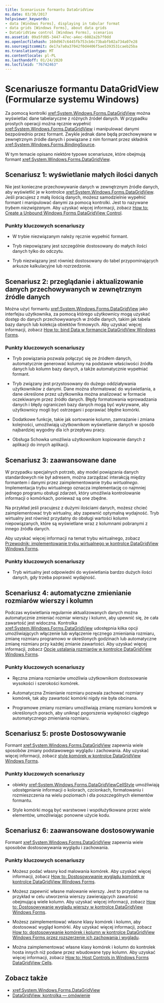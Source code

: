 ```yaml
---
title: Scenariusze formantu DataGridView
ms.date: 03/30/2017
helpviewer_keywords:
- data [Windows Forms], displaying in tabular format
- data grids [Windows Forms], about data grids
- DataGridView control [Windows Forms], scenarios
ms.assetid: 09a5fd05-3447-47ec-a4ec-6082a2b7f0dd
ms.openlocfilehash: 160d967c6445fb753cb6c73babfb02a734a07e28
ms.sourcegitcommit: de17a7a0a37042f0d4406f5ae5393531caeb25ba
ms.translationtype: MT
ms.contentlocale: pl-PL
ms.lasthandoff: 01/24/2020
ms.locfileid: "76742463"
---
```

# <a name="datagridview-control-scenarios-windows-forms"></a>Scenariusze formantu DataGridView (Formularze systemu Windows)
Za pomocą kontrolki <xref:System.Windows.Forms.DataGridView> można wyświetlać dane tabelaryczne z różnych źródeł danych. W przypadku prostych operacji można ręcznie wypełnić <xref:System.Windows.Forms.DataGridView> i manipulować danymi bezpośrednio przez formant. Zwykle jednak dane będą przechowywane w zewnętrznym źródle danych i powiązane z nim formant przez składnik <xref:System.Windows.Forms.BindingSource>.  
  
 W tym temacie opisano niektóre typowe scenariusze, które obejmują formant <xref:System.Windows.Forms.DataGridView>.  
  
## <a name="scenario-1-displaying-small-amounts-of-data"></a>Scenariusz 1: wyświetlanie małych ilości danych  
 Nie jest konieczne przechowywanie danych w zewnętrznym źródle danych, aby wyświetlić je w kontrolce <xref:System.Windows.Forms.DataGridView>. Jeśli pracujesz z małą ilością danych, możesz samodzielnie wypełnić formant i manipulować danymi za pomocą kontrolki. Jest to nazywane *trybem niezwiązanym*. Aby uzyskać więcej informacji, zobacz [How to: Create a Unbound Windows Forms DataGridView Control](how-to-create-an-unbound-windows-forms-datagridview-control.md).  
  
### <a name="scenario-key-points"></a>Punkty kluczowych scenariuszy  
  
- W trybie niezwiązanym należy ręcznie wypełnić formant.  
  
- Tryb niepowiązany jest szczególnie dostosowany do małych ilości danych tylko do odczytu.  
  
- Tryb niezwiązany jest również dostosowany do tabel przypominających arkusze kalkulacyjne lub rozrzedzonie.  
  
## <a name="scenario-2-viewing-and-updating-data-stored-in-an-external-data-source"></a>Scenariusz 2: przeglądanie i aktualizowanie danych przechowywanych w zewnętrznym źródle danych  
 Można użyć formantu <xref:System.Windows.Forms.DataGridView> jako interfejsu użytkownika, za pomocą którego użytkownicy mogą uzyskać dostęp do danych przechowywanych w źródle danych, takim jak tabela bazy danych lub kolekcja obiektów firmowych. Aby uzyskać więcej informacji, zobacz [How to: bind Data w formancie DataGridView Windows Forms](how-to-bind-data-to-the-windows-forms-datagridview-control.md).  
  
### <a name="scenario-key-points"></a>Punkty kluczowych scenariuszy  
  
- Tryb powiązania pozwala połączyć się ze źródłem danych, automatycznie generować kolumny na podstawie właściwości źródła danych lub kolumn bazy danych, a także automatycznie wypełniać formant.  
  
- Tryb związany jest przystosowany do dużego oddziaływania użytkowników z danymi. Dane można sformatować do wyświetlania, a dane określone przez użytkownika można analizować w formacie oczekiwanym przez źródło danych. Błędy formatowania wprowadzania danych i błędy ograniczeń bazy danych mogą być wykrywane, aby użytkownicy mogli być ostrzegani i poprawiać błędne komórki.  
  
- Dodatkowe funkcje, takie jak sortowanie kolumn, zamrażanie i zmiana kolejności, umożliwiają użytkownikom wyświetlanie danych w sposób najbardziej wygodny dla ich przepływu pracy.  
  
- Obsługa Schowka umożliwia użytkownikom kopiowanie danych z aplikacji do innych aplikacji.  
  
## <a name="scenario-3-advanced-data"></a>Scenariusz 3: zaawansowane dane  
 W przypadku specjalnych potrzeb, aby model powiązania danych standardowych nie był adresem, można zarządzać interakcją między formantem i danymi przez zaimplementowanie *trybu wirtualnego*. Implementacja trybu wirtualnego oznacza implementację co najmniej jednego programu obsługi zdarzeń, który umożliwia kontrolowanie informacji o komórkach, ponieważ są one zbędne.  
  
 Na przykład jeśli pracujesz z dużymi ilościami danych, możesz chcieć zaimplementować tryb wirtualny, aby zapewnić optymalną wydajność. Tryb wirtualny jest również przydatny do obsługi wartości kolumn niepowiązanych, które są wyświetlane wraz z kolumnami pobranymi z innego źródła danych.  
  
 Aby uzyskać więcej informacji na temat trybu wirtualnego, zobacz [Przewodnik: implementowanie trybu wirtualnego w kontrolce DataGridView Windows Forms](implementing-virtual-mode-wf-datagridview-control.md).  
  
### <a name="scenario-key-points"></a>Punkty kluczowych scenariuszy  
  
- Tryb wirtualny jest odpowiedni do wyświetlania bardzo dużych ilości danych, gdy trzeba poprawić wydajność.  
  
## <a name="scenario-4-automatically-resizing-rows-and-columns"></a>Scenariusz 4: automatyczne zmienianie rozmiarów wierszy i kolumn  
 Podczas wyświetlania regularnie aktualizowanych danych można automatycznie zmieniać rozmiar wierszy i kolumn, aby upewnić się, że cała zawartość jest widoczna. Kontrolka <xref:System.Windows.Forms.DataGridView> udostępnia kilka opcji umożliwiających włączenie lub wyłączenie ręcznego zmieniania rozmiaru, zmianę rozmiaru programowo w określonych godzinach lub automatyczne zmianę rozmiaru przy każdej zmianie zawartości. Aby uzyskać więcej informacji, zobacz [Opcje ustalania rozmiarów w kontrolce DataGridView Windows Forms](sizing-options-in-the-windows-forms-datagridview-control.md).  
  
### <a name="scenario-key-points"></a>Punkty kluczowych scenariuszy  
  
- Ręczna zmiana rozmiarów umożliwia użytkownikom dostosowanie wysokości i szerokości komórek.  
  
- Automatyczna Zmienianie rozmiaru pozwala zachować rozmiary komórek, tak aby zawartość komórki nigdy nie była obcinana.  
  
- Programowe zmiany rozmiaru umożliwiają zmianę rozmiaru komórek w określonych porach, aby uniknąć pogorszenia wydajności ciągłego automatycznego zmieniania rozmiaru.  
  
## <a name="scenario-5-simple-customization"></a>Scenariusz 5: proste Dostosowywanie  
 Formant <xref:System.Windows.Forms.DataGridView> zapewnia wiele sposobów zmiany podstawowego wyglądu i zachowania. Aby uzyskać więcej informacji, zobacz [style komórek w kontrolce DataGridView Windows Forms](cell-styles-in-the-windows-forms-datagridview-control.md).  
  
### <a name="scenario-key-points"></a>Punkty kluczowych scenariuszy  
  
- obiekty <xref:System.Windows.Forms.DataGridViewCellStyle> umożliwiają udostępnianie informacji o kolorach, czcionkach, formatowaniu i rozmieszczenia na wielu poziomach i dla poszczególnych elementów formantu.  
  
- Style komórki mogą być warstwowe i współużytkowane przez wiele elementów, umożliwiając ponowne użycie kodu.  
  
## <a name="scenario-6-advanced-customization"></a>Scenariusz 6: zaawansowane dostosowywanie  
 Formant <xref:System.Windows.Forms.DataGridView> zapewnia wiele sposobów dostosowywania wyglądu i zachowania.  
  
### <a name="scenario-key-points"></a>Punkty kluczowych scenariuszy  
  
- Możesz podać własny kod malowania komórek. Aby uzyskać więcej informacji, zobacz [How to: Dostosowywanie wyglądu komórek w kontrolce DataGridView Windows Forms](customize-the-appearance-of-cells-in-the-datagrid.md).  
  
- Możesz zapewnić własne malowanie wierszy. Jest to przydatne na przykład w celu utworzenia wierszy zawierających zawartość obejmującą wiele kolumn. Aby uzyskać więcej informacji, zobacz [How to: Dostosowywanie wyglądu wierszy w kontrolce DataGridView Windows Forms](customize-the-appearance-of-rows-in-the-datagrid.md).  
  
- Możesz zaimplementować własne klasy komórek i kolumn, aby dostosować wygląd komórki. Aby uzyskać więcej informacji, zobacz [How to: dostosowywanie komórek i kolumn w kontrolce DataGridView Windows Forms przez rozszerzenie ich zachowania i wyglądu](customize-cells-and-columns-in-the-datagrid-by-extending-behavior.md).  
  
- Można zaimplementować własne klasy komórek i kolumn do kontrolek hosta innych niż podane przez wbudowane typy kolumn. Aby uzyskać więcej informacji, zobacz [How to: Host Controls in Windows Forms DataGridView Cells](how-to-host-controls-in-windows-forms-datagridview-cells.md).  
  
## <a name="see-also"></a>Zobacz także

- <xref:System.Windows.Forms.DataGridView>
- [DataGridView, kontrolka — omówienie](datagridview-control-overview-windows-forms.md)
